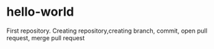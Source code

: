 # hello-world
First repository. Creating repository,creating branch, commit, open pull request, merge pull request
